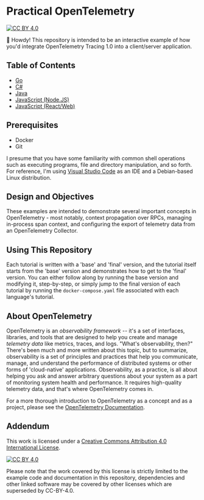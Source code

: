 # Practical OpenTelemetry

[![CC BY 4.0][cc-by-shield]][cc-by]

👋 Howdy! This repository is intended to be an interactive example of how you'd integrate OpenTelemetry Tracing 1.0 into a client/server application.

## Table of Contents
* [Go](./go/README.md)
* [C#](./csharp/README.md)
* [Java](./java/README.md)
* [JavaScript (Node.JS)](./js/README.md)
* [JavaScript (React/Web)](./web/README.md)

## Prerequisites

* Docker
* Git

I presume that you have some familiarity with common shell operations such as executing programs, file and directory manipulation, and so forth. For reference, I'm using [Visual Studio Code](https://code.visualstudio.com/) as an IDE and a Debian-based Linux distribution.

## Design and Objectives

These examples are intended to demonstrate several important concepts in OpenTelemetry - most notably, context propagation over RPCs, managing in-process span context, and configuring the export of telemetry data from an OpenTelemetry Collector.

## Using This Repository

Each tutorial is written with a 'base' and 'final' version, and the tutorial itself starts from the 'base' version and demonstrates how to get to the 'final' version. You can either follow along by running the base version and modifying it, step-by-step, or simply jump to the final version of each tutorial by running the `docker-compose.yaml` file associated with each language's tutorial.

## About OpenTelemetry

OpenTelemetry is an _observability framework_ -- it's a set of interfaces, libraries, and tools that are designed to help you create and manage _telemetry data_ like metrics, traces, and logs. "What's observability, then?" There's been much and more written about this topic, but to summarize, observability is a set of principles and practices that help you communicate, manage, and understand the performance of distributed systems or other forms of 'cloud-native' applications. Observability, as a practice, is all about helping you ask and answer arbitrary questions about your system as a part of monitoring system health and performance. It requires high-quality telemetry data, and that's where OpenTelemetry comes in.

For a more thorough introduction to OpenTelemetry as a concept and as a project, please see the [OpenTelemetry Documentation](https://opentelemetry.io/docs/).

## Addendum

This work is licensed under a
[Creative Commons Attribution 4.0 International License][cc-by].

[![CC BY 4.0][cc-by-image]][cc-by]

[cc-by]: http://creativecommons.org/licenses/by/4.0/
[cc-by-image]: https://i.creativecommons.org/l/by/4.0/88x31.png
[cc-by-shield]: https://img.shields.io/badge/License-CC%20BY%204.0-lightgrey.svg

Please note that the work covered by this license is strictly limited to the example code and documentation in this repository, dependencies and other linked software may be covered by other licenses which are superseded by CC-BY-4.0.